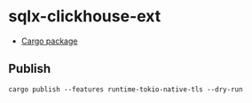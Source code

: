 # sqlx-clickhouse-ext

* [Cargo package](https://crates.io/crates/sqlx-clickhouse-ext)

## Publish

```
cargo publish --features runtime-tokio-native-tls --dry-run
```
